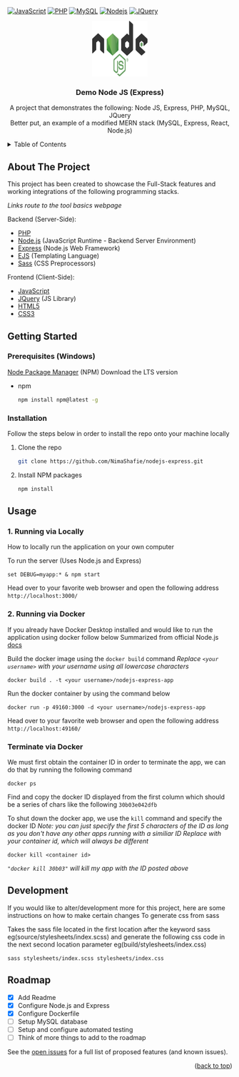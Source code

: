 <!-- PROJECT SHIELDS -->
[![JavaScript][JavaScript.com]][JavaScript-url]
[![PHP][Php.net]][Php-url]
[![MySQL][MySQL.com]][MySQL-url]
[![Nodejs][Nodejs.com]][Nodejs-url]
[![JQuery][JQuery.com]][JQuery-url]

<!-- PROJECT LOGO -->
<div align="center">
  <a href="https://github.com/NimaShafie/nodejs-express">
    <img src="public/images/Node.js_logo.svg" alt="Logo" width="124" height="124">
  </a>

  <h3 align="center">Demo Node JS (Express)</h3>

  <p align="center">
    A project that demonstrates the following: Node JS, Express, PHP, MySQL, JQuery<br />
    Better put, an example of a modified MERN stack (MySQL, Express, React, Node.js)
</div>


<!-- TABLE OF CONTENTS -->
<details>
  <summary>Table of Contents</summary>
  <ol>
    <li>
      <a href="#about-the-project">About The Project</a>
    </li>
    <li>
      <a href="#getting-started">Getting Started</a>
      <ul>
        <li><a href="#prerequisites">Prerequisites</a></li>
        <li><a href="#installation">Installation</a></li>
      </ul>
    </li>
    <li><a href="#usage">Usage</a></li>
      <ul>
        <li><a href="#running-via-docker">Running Via Docker</a></li>
        <li><a href="#terminate-via-docker">Terminate Via Docker</a></li>
      </ul>
    <li><a href="#roadmap">Roadmap</a></li>
    <li><a href="#development">Development</a></li>
    <!-- <li><a href="#license">License</a></li> -->
    <!-- <li><a href="#contact">Contact</a></li> -->
    <!-- <li><a href="#acknowledgments">Acknowledgments</a></li> -->
  </ol>
</details>

<!-- ABOUT THE PROJECT -->
## About The Project

<!-- [![Product Name Screen Shot][product-screenshot]](https://example.com) -->

This project has been created to showcase the Full-Stack features and working integrations of the following programming stacks.

*Links route to the tool basics webpage*

Backend (Server-Side):
* [PHP](https://www.php.net/manual/en/)
* [Node.js](https://nodejs.org/docs/latest-v18.x/api/) (JavaScript Runtime - Backend Server Environment)
* [Express](https://expressjs.com/en/guide/routing.html) (Node.js Web Framework)
* [EJS](https://ejs.co/#docs) (Templating Language)
* [Sass](https://sass-lang.com/guide) (CSS Preprocessors)

Frontend (Client-Side):
* [JavaScript](https://developer.mozilla.org/en-US/docs/Web/JavaScript)
* [JQuery](https://api.jquery.com/) (JS Library)
* [HTML5](https://developer.mozilla.org/en-US/docs/Glossary/HTML5)
* [CSS3](https://developer.mozilla.org/en-US/docs/Web/CSS)

<!-- GETTING STARTED -->
## Getting Started

### Prerequisites (Windows)
[Node Package Manager](https://nodejs.org/en) (NPM)
Download the LTS version


* npm
  ```sh
  npm install npm@latest -g
  ```

### Installation

Follow the steps below in order to install the repo onto your machine locally

1. Clone the repo
   ```sh
   git clone https://github.com/NimaShafie/nodejs-express.git
   ```
2. Install NPM packages
   ```sh
   npm install
   ```

<!-- USAGE EXAMPLES -->
## Usage
### 1. Running via Locally
How to locally run the application on your own computer

To run the server
(Uses Node.js and Express)
```
set DEBUG=myapp:* & npm start
```
Head over to your favorite web browser and open the following address
`http://localhost:3000/`

### 2. Running via Docker
If you already have Docker Desktop installed and would like to run the application using docker follow below
Summarized from official Node.js [docs](https://nodejs.org/en/docs/guides/nodejs-docker-webapp)

Build the docker image using the `docker build` command
*Replace `<your username>` with your username using all lowercase characters*
```
docker build . -t <your username>/nodejs-express-app
```
Run the docker container by using the command below
```
docker run -p 49160:3000 -d <your username>/nodejs-express-app
```
Head over to your favorite web browser and open the following address
`http://localhost:49160/`

### Terminate via Docker
We must first obtain the container ID in order to terminate the app, we can do that by running the following command
```
docker ps
```
Find and copy the docker ID displayed from the first column which should be a series of chars like the following `30b03e042dfb`

To shut down the docker app, we use the `kill` command and specify the docker ID
*Note: you can just specify the first 5 characters of the ID as long as you don't have any other apps running with a similiar ID*
*Replace <container id> with your container id, which will always be different*
```
docker kill <container id>
```
*`"docker kill 30b03"` will kill my app with the ID posted above*

<!-- ROADMAP -->
## Development
If you would like to alter/development more for this project, here are some instructions on how to make certain changes
To generate css from sass

Takes the sass file located in the first location after the keyword sass eg(source/stylesheets/index.scss) and generate the following css code in the next second location parameter eg(build/stylesheets/index.css)
```
sass stylesheets/index.scss stylesheets/index.css
```

<!-- ROADMAP -->
## Roadmap

- [x] Add Readme
- [x] Configure Node.js and Express
- [x] Configure Dockerfile
- [ ] Setup MySQL database
- [ ] Setup and configure automated testing
- [ ] Think of more things to add to the roadmap

See the [open issues](https://github.com/NimaShafie/nodejs-express/issues) for a full list of proposed features (and known issues).



<!-- CONTRIBUTING -->
<!-- ## Contributing

Contributions are what make the open source community such an amazing place to learn, inspire, and create. Any contributions you make are **greatly appreciated**.

If you have a suggestion that would make this better, please fork the repo and create a pull request. You can also simply open an issue with the tag "enhancement".
Don't forget to give the project a star! Thanks again!

1. Fork the Project
2. Create your Feature Branch (`git checkout -b feature/AmazingFeature`)
3. Commit your Changes (`git commit -m 'Add some AmazingFeature'`)
4. Push to the Branch (`git push origin feature/AmazingFeature`)
5. Open a Pull Request

<p align="right">(<a href="#readme-top">back to top</a>)</p> -->

<!-- LICENSE -->
<!-- ## License

Distributed under the MIT License. See `LICENSE.txt` for more information.

<p align="right">(<a href="#readme-top">back to top</a>)</p> -->



<!-- CONTACT -->
<!-- ## Contact

Your Name - [@your_twitter](https://twitter.com/your_username) - email@example.com

Project Link: [https://github.com/your_username/repo_name](https://github.com/your_username/repo_name)

<p align="right">(<a href="#readme-top">back to top</a>)</p> -->



<!-- ACKNOWLEDGMENTS -->
<!-- ## Acknowledgments

Use this space to list resources you find helpful and would like to give credit to. I've included a few of my favorites to kick things off!

* [Choose an Open Source License](https://choosealicense.com)
* [GitHub Emoji Cheat Sheet](https://www.webpagefx.com/tools/emoji-cheat-sheet)
* [Malven's Flexbox Cheatsheet](https://flexbox.malven.co/)
* [Malven's Grid Cheatsheet](https://grid.malven.co/)
* [Img Shields](https://shields.io)
* [GitHub Pages](https://pages.github.com)
* [Font Awesome](https://fontawesome.com)
* [React Icons](https://react-icons.github.io/react-icons/search)

-->
<p align="right">(<a href="#top">back to top</a>)</p>

<!-- MARKDOWN LINKS & IMAGES -->
<!-- https://www.markdownguide.org/basic-syntax/#reference-style-links -->
[contributors-shield]: https://img.shields.io/github/contributors/othneildrew/Best-README-Template.svg?style=for-the-badge
[contributors-url]: https://github.com/othneildrew/Best-README-Template/graphs/contributors
[forks-shield]: https://img.shields.io/github/forks/othneildrew/Best-README-Template.svg?style=for-the-badge
[forks-url]: https://github.com/othneildrew/Best-README-Template/network/members
[stars-shield]: https://img.shields.io/github/stars/othneildrew/Best-README-Template.svg?style=for-the-badge
[stars-url]: https://github.com/othneildrew/Best-README-Template/stargazers
[issues-shield]: https://img.shields.io/github/issues/othneildrew/Best-README-Template.svg?style=for-the-badge
[issues-url]: https://github.com/othneildrew/Best-README-Template/issues
[license-shield]: https://img.shields.io/github/license/othneildrew/Best-README-Template.svg?style=for-the-badge
[license-url]: https://github.com/othneildrew/Best-README-Template/blob/master/LICENSE.txt
[linkedin-shield]: https://img.shields.io/badge/-LinkedIn-black.svg?style=for-the-badge&logo=linkedin&colorB=555
[linkedin-url]: https://linkedin.com/in/othneildrew
[product-screenshot]: images/screenshot.png
<!-- [Next.js]: https://img.shields.io/badge/next.js-000000?style=for-the-badge&logo=nextdotjs&logoColor=white
[Next-url]: https://nextjs.org/ -->
<!-- [React.js]: https://img.shields.io/badge/React-20232A?style=for-the-badge&logo=react&logoColor=61DAFB
[React-url]: https://reactjs.org/ -->
<!-- [Laravel.com]: https://img.shields.io/badge/Laravel-FF2D20?style=for-the-badge&logo=laravel&logoColor=white
[Laravel-url]: https://laravel.com -->
<!-- [Bootstrap.com]: https://img.shields.io/badge/Bootstrap-563D7C?style=for-the-badge&logo=bootstrap&logoColor=white
[Bootstrap-url]: https://getbootstrap.com -->
[JQuery.com]: https://img.shields.io/badge/jQuery-0769AD?style=for-the-badge&logo=jquery&logoColor=white
[JQuery-url]: https://jquery.com 
[Php.net]: https://img.shields.io/badge/php-777BB4?style=for-the-badge&logo=php&logoColor=white
[Php-url]: https://www.php.net/
[MySQL.com]: https://img.shields.io/badge/mysql-4479A1?style=for-the-badge&logo=mysql&logoColor=white
[MySQL-url]: https://www.mysql.com/
[Nodejs.com]: https://img.shields.io/badge/node.js-339933?style=for-the-badge&logo=nodedotjs&logoColor=white
[Nodejs-url]: https://nodejs.org/en
[JavaScript.com]: https://img.shields.io/badge/javascript-F7DF1E?style=for-the-badge&logo=javascript&logoColor=white
[JavaScript-url]: https://developer.oracle.com/languages/javascript.html
